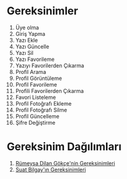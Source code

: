 # Gereksinimler

1. Üye olma
2. Giriş Yapma
3. Yazı Ekle
4. Yazı Güncelle
5. Yazı Sil
6. Yazı Favorileme
7. Yazıyı Favorilerden Çıkarma
8. Profil Arama
9. Profil Görüntüleme
10. Profil Favorileme
11. Profili Favorilerden Çıkarma
12. Favori Listeleme
13. Profil Fotoğrafı Ekleme
14. Profil Fotoğrafı Silme
15. Profil Güncelleme
16. Şifre Değiştirme


# Gereksinim Dağılımları

1. [Rümeysa Dilan Gökçe'nin Gereksinimleri](RümeysanınGereksinimleri.md)
2. [Suat Bilgay'ın Gereksinimleri]()

